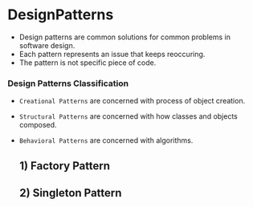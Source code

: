 # DesignPatterns
  - Design patterns are common solutions for common problems in software design.
  - Each pattern represents an issue that keeps reoccuring.
  - The pattern is not specific piece of code.

### Design Patterns Classification
  - ``Creational Patterns`` are concerned with process of object creation.
  - ``Structural Patterns`` are concerned with how classes and objects composed.
  - ``Behavioral Patterns`` are concerned with algorithms.

    <h2> 1) Factory Pattern </h2> 

    <h2> 2) Singleton Pattern </h2> 
      
    
